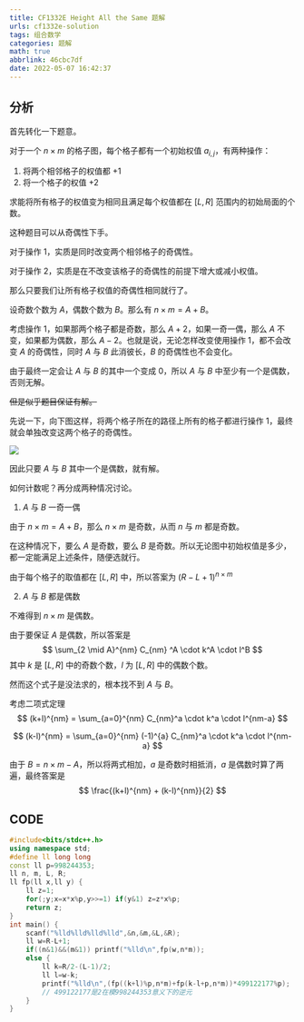 ```yaml
---
title: CF1332E Height All the Same 题解
urls: cf1332e-solution
tags: 组合数学
categories: 题解
math: true
abbrlink: 46cbc7df
date: 2022-05-07 16:42:37
---
```


## 分析

首先转化一下题意。

对于一个 $n \times m$ 的格子图，每个格子都有一个初始权值 $a_{i,j}$，有两种操作：

1. 将两个相邻格子的权值都 +1
2. 将一个格子的权值 +2

求能将所有格子的权值变为相同且满足每个权值都在 $[L,R]$ 范围内的初始局面的个数。

<!--more-->

这种题目可以从奇偶性下手。

对于操作 1，实质是同时改变两个相邻格子的奇偶性。

对于操作 2，实质是在不改变该格子的奇偶性的前提下增大或减小权值。

那么只要我们让所有格子权值的奇偶性相同就行了。

设奇数个数为 $A$，偶数个数为 $B$。那么有 $n \times m = A + B$。

考虑操作 1，如果那两个格子都是奇数，那么 $A+2$，如果一奇一偶，那么 $A$ 不变，如果都为偶数，那么 $A-2$。也就是说，无论怎样改变使用操作 1，都不会改变 $A$ 的奇偶性，同时 $A$ 与 $B$ 此消彼长，$B$ 的奇偶性也不会变化。

由于最终一定会让 $A$ 与 $B$ 的其中一个变成 0，所以 $A$ 与 $B$ 中至少有一个是偶数，否则无解。

~~但是似乎题目保证有解。~~

先说一下，向下图这样，将两个格子所在的路径上所有的格子都进行操作 1，最终就会单独改变这两个格子的奇偶性。

![](https://s2.loli.net/2022/05/15/XAtmTSQCOpI9Na5.png)

因此只要 $A$ 与 $B$ 其中一个是偶数，就有解。

如何计数呢？再分成两种情况讨论。

1. $A$ 与 $B$ 一奇一偶

由于 $n \times m = A + B$，那么 $n \times m$ 是奇数，从而 $n$ 与 $m$ 都是奇数。

在这种情况下，要么 $A$ 是奇数，要么 $B$ 是奇数。所以无论图中初始权值是多少，都一定能满足上述条件，随便选就行。

由于每个格子的取值都在 $[L,R]$ 中，所以答案为 $(R-L+1)^{n \times m}$

2. $A$ 与 $B$ 都是偶数

不难得到 $n \times m$ 是偶数。

由于要保证 $A$ 是偶数，所以答案是
$$
\sum_{2 \mid A}^{nm} C_{nm} ^A \cdot k^A \cdot l^B
$$
其中 $k$ 是 $[L,R]$ 中的奇数个数，$l$ 为 $[L,R]$ 中的偶数个数。

然而这个式子是没法求的，根本找不到 $A$ 与 $B$。

考虑二项式定理
$$
(k+l)^{nm} = \sum_{a=0}^{nm} C_{nm}^a \cdot k^a \cdot l^{nm-a}
$$

$$
(k-l)^{nm} = \sum_{a=0}^{nm} (-1)^{a} C_{nm}^a \cdot k^a \cdot l^{nm-a}
$$

由于 $B = n \times m - A$，所以将两式相加，$a$ 是奇数时相抵消，$a$ 是偶数时算了两遍，最终答案是
$$
\frac{(k+l)^{nm} + (k-l)^{nm}}{2}
$$

## CODE

```cpp
#include<bits/stdc++.h>
using namespace std;
#define ll long long
const ll p=998244353;
ll n, m, L, R;
ll fp(ll x,ll y) {
	ll z=1;
	for(;y;x=x*x%p,y>>=1) if(y&1) z=z*x%p;
	return z;
}
int main() {
	scanf("%lld%lld%lld%lld",&n,&m,&L,&R);
	ll w=R-L+1;
	if((n&1)&&(m&1)) printf("%lld\n",fp(w,n*m));
	else {
		ll k=R/2-(L-1)/2;
		ll l=w-k;
		printf("%lld\n",(fp((k+l)%p,n*m)+fp(k-l+p,n*m))*499122177%p);
        // 499122177是2在模998244353意义下的逆元
	}
}
```

